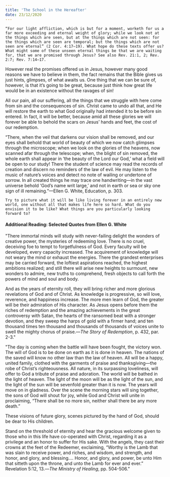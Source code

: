 ```yaml
---
title: 'The School in the Hereafter'
date: 23/12/2020
---
```


`“For our light affliction, which is but for a moment, worketh for us a far more exceeding and eternal weight of glory; while we look not at the things which are seen, but at the things which are not seen: for the things which are seen are temporal; but the things which are not seen are eternal” (2 Cor. 4:17–19). What hope do these texts offer us? What might some of these unseen eternal things be that we are waiting for, that we are promised through Jesus? See also Rev. 21:1, 2; Rev. 2:7; Rev. 7:14–17.`

However real the promises offered us in Jesus, however many good reasons we have to believe in them, the fact remains that the Bible gives us just hints, glimpses, of what awaits us. One thing that we can be sure of, however, is that it’s going to be great, because just think how great life would be in an existence without the ravages of sin!

All our pain, all our suffering, all the things that we struggle with here come from sin and the consequences of sin. Christ came to undo all that, and He will restore the earth to what God originally had intended it to be before sin entered. In fact, it will be better, because amid all these glories we will forever be able to behold the scars on Jesus’ hands and feet, the cost of our redemption.

“There, when the veil that darkens our vision shall be removed, and our eyes shall behold that world of beauty of which we now catch glimpses through the microscope; when we look on the glories of the heavens, now scanned afar through the telescope; when, the blight of sin removed, the whole earth shall appear in ‘the beauty of the Lord our God,’ what a field will be open to our study! There the student of science may read the records of creation and discern no reminders of the law of evil. He may listen to the music of nature’s voices and detect no note of wailing or undertone of sorrow. In all created things he may trace one handwriting—in the vast universe behold ‘God’s name writ large,’ and not in earth or sea or sky one sign of ill remaining.”—Ellen G. White, Education, p. 303.

`Try to picture what it will be like living forever in an entirely new world, one without all that makes life here so hard. What do you envision it to be like? What things are you particularly looking forward to?`

#### Additional Reading: Selected Quotes from Ellen G. White

"There immortal minds will study with never-failing delight the wonders of creative power, the mysteries of redeeming love. There is no cruel, deceiving foe to tempt to forgetfulness of God. Every faculty will be developed, every capacity increased. The acquirement of knowledge will not weary the mind or exhaust the energies. There the grandest enterprises may be carried forward, the loftiest aspirations reached, the highest ambitions realized; and still there will arise new heights to surmount, new wonders to admire, new truths to comprehend, fresh objects to call forth the powers of mind and soul and body.

And as the years of eternity roll, they will bring richer and more glorious revelations of God and of Christ. As knowledge is progressive, so will love, reverence, and happiness increase. The more men learn of God, the greater will be their admiration of His character. As Jesus opens before them the riches of redemption and the amazing achievements in the great controversy with Satan, the hearts of the ransomed beat with a stronger devotion, and they sweep the harps of gold with a firmer hand; and ten thousand times ten thousand and thousands of thousands of voices unite to swell the mighty chorus of praise.—_The Story of Redemption_, p. 432, par. 2-3."

"The day is coming when the battle will have been fought, the victory won. The will of God is to be done on earth as it is done in heaven. The nations of the saved will know no other law than the law of heaven. All will be a happy, united family, clothed with the garments of praise and thanksgiving—the robe of Christ’s righteousness. All nature, in its surpassing loveliness, will offer to God a tribute of praise and adoration. The world will be bathed in the light of heaven. The light of the moon will be as the light of the sun, and the light of the sun will be sevenfold greater than it is now. The years will move on in gladness. Over the scene the morning stars will sing together, the sons of God will shout for joy, while God and Christ will unite in proclaiming, “There shall be no more sin, neither shall there be any more death.”

These visions of future glory, scenes pictured by the hand of God, should be dear to His children.

Stand on the threshold of eternity and hear the gracious welcome given to those who in this life have co-operated with Christ, regarding it as a privilege and an honor to suffer for His sake. With the angels, they cast their crowns at the feet of the Redeemer, exclaiming, “Worthy is the Lamb that was slain to receive power, and riches, and wisdom, and strength, and honor, and glory, and blessing.... Honor, and glory, and power, be unto Him that sitteth upon the throne, and unto the Lamb for ever and ever.” Revelation 5:12, 13.—_The Ministry of Healing_, pp. 504-506."